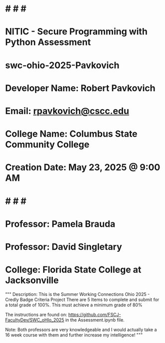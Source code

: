 # # # # #
# NITIC - Secure Programming with Python Assessment
# swc-ohio-2025-Pavkovich
#
# Developer Name: Robert Pavkovich
# Email: rpavkovich@cscc.edu
# College Name: Columbus State Community College
# Creation Date: May 23, 2025 @ 9:00 AM
# # # # #
#
# Professor: Pamela Brauda 
# Professor: David Singletary
# College: Florida State College at Jacksonville
"""
Description: 
This is the Summer Working Connections Ohio 2025 - Credly Badge Criteria Project
There are 5 Items to complete and submit for a total grade of 100%.
This must achieve a minimum grade of 80%

The instructions are found on: https://github.com/FSCJ-FacultyDev/SWC_oHIo_2025 in the Assessment.ipynb file.

Note: Both professors are very knowledgeable and I would actually take a 16 week course with them and further increase my intelligence!
"""
